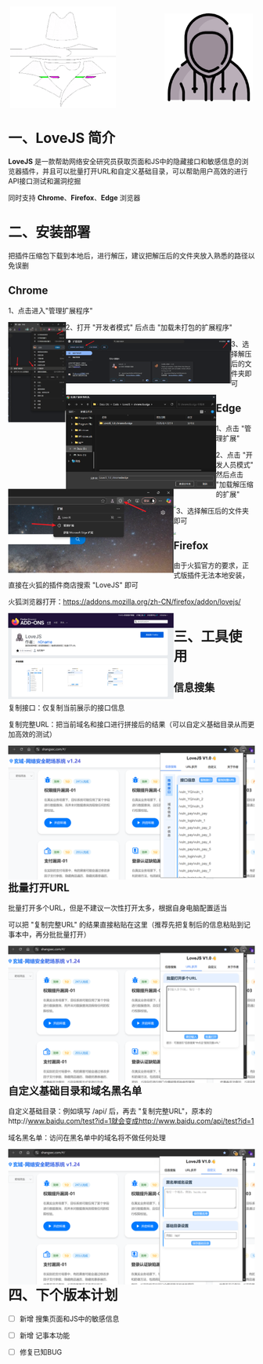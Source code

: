<div style="display: flex; gap: 100px; align-items: center; justify-content: center;">
  <img src="./help/p.gif" alt="" style="max-width: 100%; height: auto;zoom:45%;" />
  <img src="./help/icon-256.png" alt="" style="max-width: 100%; height: auto;zoom:70%;" />
</div>


# 一、LoveJS 简介

**LoveJS** 是一款帮助网络安全研究员获取页面和JS中的隐藏接口和敏感信息的浏览器插件，并且可以批量打开URL和自定义基础目录，可以帮助用户高效的进行API接口测试和漏洞挖掘

同时支持 **Chrome**、**Firefox**、**Edge** 浏览器



# 二、安装部署

把插件压缩包下载到本地后，进行解压，建议把解压后的文件夹放入熟悉的路径以免误删

## Chrome

1、点击进入"管理扩展程序"

<img src="./help/chrome-1.png" style="float: left; zoom: 20%;" />

2、打开 "开发者模式" 后点击 "加载未打包的扩展程序"

<img src="./help/chrome-2.png" style="float: left; zoom: 33%;" />

3、选择解压后的文件夹即可

<img src="./help/chrome-3.png" style="float: left; zoom: 30%;" />

## Edge

1、点击 "管理扩展"

<img src="./help/edge-1.png" style="float: left; zoom: 33%;" />

2、点击 "开发人员模式" 然后点击 "加载解压缩的扩展"

<img src="D:\Code\LoveJS\chrome&edge\LoveJS_1.0_chrome&edge\help\edge-2.png" style="float: left; zoom: 33%;" />

3、选择解压后的文件夹即可

<img src="D:\Code\LoveJS\chrome&edge\LoveJS_1.0_chrome&edge\help\edge-3.png" style="zoom: 33%; float: left;" />

## Firefox

由于火狐官方的要求，正式版插件无法本地安装，直接在火狐的插件商店搜索 "LoveJS" 即可

火狐浏览器打开：https://addons.mozilla.org/zh-CN/firefox/addon/lovejs/

<img src="./help/firefox-1.png" style="zoom: 33%; float: left;"/>



# 三、工具使用

## 信息搜集

复制接口：仅复制当前展示的接口信息

复制完整URL：把当前域名和接口进行拼接后的结果（可以自定义基础目录从而更加高效的测试）

<img src="./help/use-1.png" style="zoom: 50%;float: left;" />

## 批量打开URL

批量打开多个URL，但是不建议一次性打开太多，根据自身电脑配置适当

可以把 "复制完整URL" 的结果直接粘贴在这里（推荐先把复制后的信息粘贴到记事本中，再分批批量打开）

<img src="./help/use-2.png" style="zoom: 50%;float: left;"/>

## 自定义基础目录和域名黑名单

自定义基础目录：例如填写 /api/ 后，再去 "复制完整URL"，原本的http://www.baidu.com/test?id=1就会变成http://www.baidu.com/api/test?id=1

域名黑名单：访问在黑名单中的域名将不做任何处理

<img src="./help/use-3.png" style="zoom: 50%;float: left;"/>



# 四、下个版本计划

- [ ] 新增 搜集页面和JS中的敏感信息
- [ ] 新增 记事本功能
- [ ] 修复已知BUG


